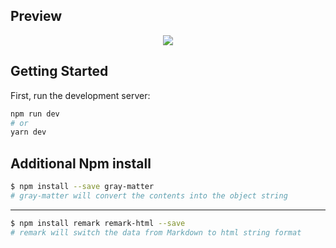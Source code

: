 
## Preview

<p align="center">
  <img src="https://user-images.githubusercontent.com/95224457/184552159-a5b5e027-7623-43e5-ac53-1cbef98139e4.gif">
</p>

## Getting Started

First, run the development server:

```bash
npm run dev
# or
yarn dev
```
## Additional Npm install

````bash
$ npm install --save gray-matter
# gray-matter will convert the contents into the object string
````
<hr />

````bash
$ npm install remark remark-html --save
# remark will switch the data from Markdown to html string format
````
